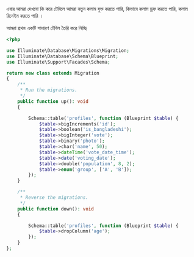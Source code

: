 এবার আমরা দেখবো কি করে টেবিলে আমরা নতুন কলাম যুক্ত করতে পারি, কিভাবে কলাম ড্রফ করতে পারি, কলাম রিনেইম করতে পারি ।

আমরা প্রথম একটি সাধারণ টেবিল তৈরি করে নিচ্ছি

```php
<?php

use Illuminate\Database\Migrations\Migration;
use Illuminate\Database\Schema\Blueprint;
use Illuminate\Support\Facades\Schema;

return new class extends Migration
{
    /**
     * Run the migrations.
     */
    public function up(): void
    {

        Schema::table('profiles', function (Blueprint $table) {
            $table->bigIncrements('id');
            $table->boolean('is_bangladeshi');
            $table->bigInteger('vote');
            $table->binary('photo');
            $table->char('name', 50);
            $table->dateTime('vote_date_time');
            $table->date('voting_date');
            $table->double('population', 8, 2);
            $table->enum('group', ['A', 'B']);
        });
    }

    /**
     * Reverse the migrations.
     */
    public function down(): void
    {

        Schema::table('profiles', function (Blueprint $table) {
            $table->dropColumn('age');
        });
    }
};
```
